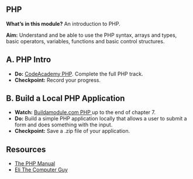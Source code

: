 PHP
---

__What’s in this module?__ An introduction to PHP.

__Aim:__ Understand and be able to use the PHP syntax, arrays and types, basic operators, variables, functions and basic control structures.

## A. PHP Intro

* __Do:__ [CodeAcademy PHP](http://www.codecademy.com/tracks/php). Complete the full PHP track.
* __Checkpoint:__ Record your progress.

## B. Build a Local PHP Application

* __Watch:__ [Buildamodule.com PHP ](http://buildamodule.com/collection/php-programming-basics) up to the end of chapter 7. 
* __Do:__ Build a simple PHP application locally that allows a user to submit a form and does something with the input.
* __Checkpoint:__ Save a .zip file of your application.

## Resources

* [The PHP Manual](http://php.net/manual/en/index.php)
* [Eli The Computer Guy](http://www.teachingtree.co/teachers/show?teacher_name=Eli+The+Computer+Guy)
